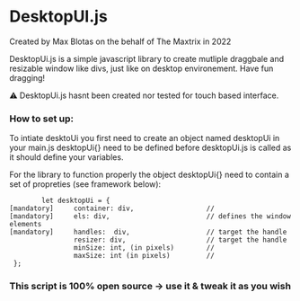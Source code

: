 # DesktopUI.js

Created by Max Blotas on the behalf of The Maxtrix in 2022

DesktopUi.js is a simple javascript library to create mutliple draggbale and resizable window like divs, just like on desktop environement. Have fun dragging!

⚠️ DesktopUi.js hasnt been created nor tested for touch based interface.

### How to set up:

To intiate desktoUi you first need to create an object named desktopUi in your main.js
desktopUi{} need to be defined before desktopUi.js is called as it should define your variables.

For the library to function properly the object desktopUi{} need to contain a set of propreties (see framework below):

            let desktopUi = {
    [mandatory]     container: div,                  //
    [mandatory]     els: div,                        // defines the window elements
    [mandatory]     handles:  div,                   // target the handle
                    resizer: div,                    // target the handle
                    minSize: int, (in pixels)        //
                    maxSize: int (in pixels)         //
     };

### This script is 100% open source → use it & tweak it as you wish
